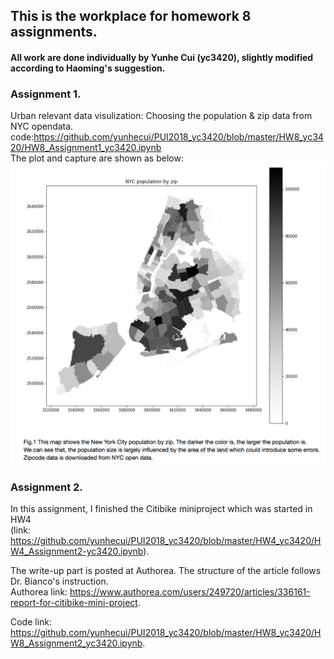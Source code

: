 ## This is the workplace for homework 8 assignments.
#### All work are done individually by Yunhe Cui (yc3420), slightly modified according to Haoming's suggestion.
### Assignment 1.  
Urban relevant data visulization: Choosing the population & zip data from NYC opendata.  
code:https://github.com/yunhecui/PUI2018_yc3420/blob/master/HW8_yc3420/HW8_Assignment1_yc3420.ipynb  
The plot and capture are shown as below:
![plot](yc3420_HW8-1.png)
  
### Assignment 2.  
In this assignment, I finished the Citibike miniproject which was started in HW4   
(link: https://github.com/yunhecui/PUI2018_yc3420/blob/master/HW4_yc3420/HW4_Assignment2-yc3420.ipynb).

The write-up part is posted at Authorea. The structure of the article follows Dr. Bianco's instruction.   
Authorea link: https://www.authorea.com/users/249720/articles/336161-report-for-citibike-mini-project.    
   
Code link: https://github.com/yunhecui/PUI2018_yc3420/blob/master/HW8_yc3420/HW8_Assignment2_yc3420.ipynb. 
